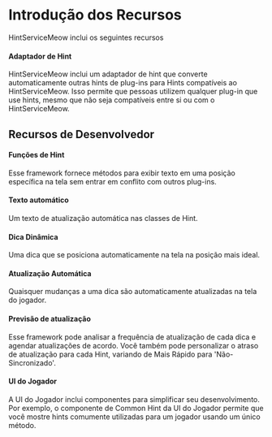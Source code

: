 # Introdução dos Recursos
HintServiceMeow inclui os seguintes recursos

#### Adaptador de Hint
  HintServiceMeow inclui um adaptador de hint que converte automaticamente outras hints de plug-ins para Hints compatíveis ao HintServiceMeow. Isso permite que pessoas utilizem qualquer plug-in que use hints, mesmo que não seja compatíveis entre si ou com o HintServiceMeow.

## Recursos de Desenvolvedor
#### Funções de Hint
  Esse framework fornece métodos para exibir texto em uma posição específica na tela sem entrar em conflito com outros plug-ins.
#### Texto automático
  Um texto de atualização automática nas classes de Hint.
#### Dica Dinâmica
  Uma dica que se posiciona automaticamente na tela na posição mais ideal.
#### Atualização Automática
  Quaisquer mudanças a uma dica são automaticamente atualizadas na tela do jogador.
#### Previsão de atualização
  Esse framework pode analisar a frequência de atualização de cada dica e agendar atualizações de acordo. Você também pode personalizar o atraso de atualização para cada Hint, variando de Mais Rápido para 'Não-Sincronizado'.
#### UI do Jogador
  A UI do Jogador inclui componentes para simplificar seu desenvolvimento. Por exemplo, o componente de Common Hint da UI do Jogador permite que você mostre hints comumente utilizadas para um jogador usando um único método.
